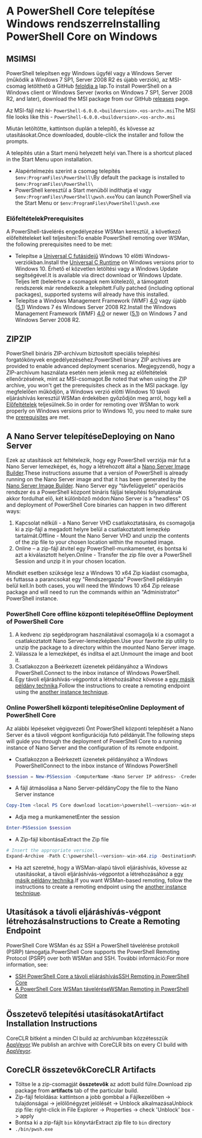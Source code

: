 # <a name="installing-powershell-core-on-windows"></a><span data-ttu-id="2a0b1-101">A PowerShell Core telepítése Windows rendszerre</span><span class="sxs-lookup"><span data-stu-id="2a0b1-101">Installing PowerShell Core on Windows</span></span>

## <a name="msi"></a><span data-ttu-id="2a0b1-102">MSI</span><span class="sxs-lookup"><span data-stu-id="2a0b1-102">MSI</span></span>

<span data-ttu-id="2a0b1-103">PowerShell telepítsen egy Windows ügyfél vagy a Windows Server (működik a Windows 7 SP1, Server 2008 R2 és újabb verziók), az MSI-csomag letölthető a GitHub [feloldja a][] lap.</span><span class="sxs-lookup"><span data-stu-id="2a0b1-103">To install PowerShell on a Windows client or Windows Server (works on Windows 7 SP1, Server 2008 R2, and later), download the MSI package from our GitHub [releases][] page.</span></span>

<span data-ttu-id="2a0b1-104">Az MSI-fájl néz ki- `PowerShell-6.0.0.<buildversion>.<os-arch>.msi`</span><span class="sxs-lookup"><span data-stu-id="2a0b1-104">The MSI file looks like this - `PowerShell-6.0.0.<buildversion>.<os-arch>.msi`</span></span>
<!-- TODO: should be updated to point to the Download Center as well -->

<span data-ttu-id="2a0b1-105">Miután letöltötte, kattintson duplán a telepítő, és kövesse az utasításokat.</span><span class="sxs-lookup"><span data-stu-id="2a0b1-105">Once downloaded, double-click the installer and follow the prompts.</span></span>

<span data-ttu-id="2a0b1-106">A telepítés után a Start menü helyezett helyi van.</span><span class="sxs-lookup"><span data-stu-id="2a0b1-106">There is a shortcut placed in the Start Menu upon installation.</span></span>

* <span data-ttu-id="2a0b1-107">Alapértelmezés szerint a csomag telepítés `$env:ProgramFiles\PowerShell\`</span><span class="sxs-lookup"><span data-stu-id="2a0b1-107">By default the package is installed to `$env:ProgramFiles\PowerShell\`</span></span>
* <span data-ttu-id="2a0b1-108">PowerShell keresztül a Start menüből indíthatja el vagy `$env:ProgramFiles\PowerShell\pwsh.exe`</span><span class="sxs-lookup"><span data-stu-id="2a0b1-108">You can launch PowerShell via the Start Menu or `$env:ProgramFiles\PowerShell\pwsh.exe`</span></span>

### <a name="prerequisites"></a><span data-ttu-id="2a0b1-109">Előfeltételek</span><span class="sxs-lookup"><span data-stu-id="2a0b1-109">Prerequisites</span></span>

<span data-ttu-id="2a0b1-110">A PowerShell-távelérés engedélyezése WSMan keresztül, a következő előfeltételeket kell teljesíteni:</span><span class="sxs-lookup"><span data-stu-id="2a0b1-110">To enable PowerShell remoting over WSMan, the following prerequisites need to be met:</span></span>

* <span data-ttu-id="2a0b1-111">Telepítse a [Universal C futásidejű](https://www.microsoft.com/download/details.aspx?id=50410) Windows 10 előtti Windows-verziókban.</span><span class="sxs-lookup"><span data-stu-id="2a0b1-111">Install the [Universal C Runtime](https://www.microsoft.com/download/details.aspx?id=50410) on Windows versions prior to Windows 10.</span></span>
  <span data-ttu-id="2a0b1-112">Érhető el közvetlen letöltési vagy a Windows Update segítségével.</span><span class="sxs-lookup"><span data-stu-id="2a0b1-112">It is available via direct download or Windows Update.</span></span>
  <span data-ttu-id="2a0b1-113">Teljes lett (beleértve a csomagok nem kötelező), a támogatott rendszerek már rendelkezik a telepített.</span><span class="sxs-lookup"><span data-stu-id="2a0b1-113">Fully patched (including optional packages), supported systems will already have this installed.</span></span>
* <span data-ttu-id="2a0b1-114">Telepítse a Windows Management Framework (WMF) [4.0](https://www.microsoft.com/download/details.aspx?id=40855) vagy újabb ([5.1](https://www.microsoft.com/download/details.aspx?id=54616)) Windows 7 és Windows Server 2008 R2.</span><span class="sxs-lookup"><span data-stu-id="2a0b1-114">Install the Windows Management Framework (WMF) [4.0](https://www.microsoft.com/download/details.aspx?id=40855) or newer ([5.1](https://www.microsoft.com/download/details.aspx?id=54616)) on Windows 7 and Windows Server 2008 R2.</span></span>

## <a name="zip"></a><span data-ttu-id="2a0b1-115">ZIP</span><span class="sxs-lookup"><span data-stu-id="2a0b1-115">ZIP</span></span>

<span data-ttu-id="2a0b1-116">PowerShell bináris ZIP-archívum biztosított speciális telepítési forgatókönyvek engedélyezéséhez.</span><span class="sxs-lookup"><span data-stu-id="2a0b1-116">PowerShell binary ZIP archives are provided to enable advanced deployment scenarios.</span></span>
<span data-ttu-id="2a0b1-117">Megjegyzendő, hogy a ZIP-archívum használata esetén nem jelenik meg az előfeltételek ellenőrzésének, mint az MSI-csomagot.</span><span class="sxs-lookup"><span data-stu-id="2a0b1-117">Be noted that when using the ZIP archive, you won't get the prerequisites check as in the MSI package.</span></span>
<span data-ttu-id="2a0b1-118">Így megfelelően működjön, a Windows verzió előtti Windows 10 távoli eljáráshívás keresztül WSMan érdekében győződjön meg arról, hogy kell a [Előfeltételek](#prerequisites) teljesülnek.</span><span class="sxs-lookup"><span data-stu-id="2a0b1-118">So in order for remoting over WSMan to work properly on Windows versions prior to Windows 10, you need to make sure the [prerequisites](#prerequisites) are met.</span></span>

## <a name="deploying-on-nano-server"></a><span data-ttu-id="2a0b1-119">A Nano Server telepítése</span><span class="sxs-lookup"><span data-stu-id="2a0b1-119">Deploying on Nano Server</span></span>

<span data-ttu-id="2a0b1-120">Ezek az utasítások azt feltételezik, hogy egy PowerShell verziója már fut a Nano Server lemezképet, és, hogy a létrehozott által a [Nano Server Image Builder](https://technet.microsoft.com/windows-server-docs/get-started/deploy-nano-server).</span><span class="sxs-lookup"><span data-stu-id="2a0b1-120">These instructions assume that a version of PowerShell is already running on the Nano Server image and that it has been generated by the [Nano Server Image Builder](https://technet.microsoft.com/windows-server-docs/get-started/deploy-nano-server).</span></span>
<span data-ttu-id="2a0b1-121">Nano Server egy "távfelügyeleti" operációs rendszer és a PowerShell központ bináris fájljai telepítési folyamatának akkor fordulhat elő, két különböző módon:</span><span class="sxs-lookup"><span data-stu-id="2a0b1-121">Nano Server is a "headless" OS and deployment of PowerShell Core binaries can happen in two different ways:</span></span>

1. <span data-ttu-id="2a0b1-122">Kapcsolat nélküli - a Nano Server VHD csatlakoztatására, és csomagolja ki a zip-fájl a megadott helyre belül a csatlakoztatott lemezkép tartalmát.</span><span class="sxs-lookup"><span data-stu-id="2a0b1-122">Offline - Mount the Nano Server VHD and unzip the contents of the zip file to your chosen location within the mounted image.</span></span>
1. <span data-ttu-id="2a0b1-123">Online – a zip-fájl átvitel egy PowerShell-munkamenetet, és bontsa ki azt a kiválasztott helyen.</span><span class="sxs-lookup"><span data-stu-id="2a0b1-123">Online - Transfer the zip file over a PowerShell Session and unzip it in your chosen location.</span></span>

<span data-ttu-id="2a0b1-124">Mindkét esetben szüksége lesz a Windows 10 x64 Zip kiadást csomagba, és futtassa a parancsokat egy "Rendszergazda" PowerShell példányán belül kell.</span><span class="sxs-lookup"><span data-stu-id="2a0b1-124">In both cases, you will need the Windows 10 x64 Zip release package and will need to run the commands within an "Administrator" PowerShell instance.</span></span>

### <a name="offline-deployment-of-powershell-core"></a><span data-ttu-id="2a0b1-125">PowerShell Core offline központi telepítése</span><span class="sxs-lookup"><span data-stu-id="2a0b1-125">Offline Deployment of PowerShell Core</span></span>

1. <span data-ttu-id="2a0b1-126">A kedvenc zip segédprogram használatával csomagolja ki a csomagot a csatlakoztatott Nano Server-lemezképben.</span><span class="sxs-lookup"><span data-stu-id="2a0b1-126">Use your favorite zip utility to unzip the package to a directory within the mounted Nano Server image.</span></span>
1. <span data-ttu-id="2a0b1-127">Válassza le a lemezképet, és indítsa el azt.</span><span class="sxs-lookup"><span data-stu-id="2a0b1-127">Unmount the image and boot it.</span></span>
1. <span data-ttu-id="2a0b1-128">Csatlakozzon a Beérkezett üzenetek példányához a Windows PowerShell.</span><span class="sxs-lookup"><span data-stu-id="2a0b1-128">Connect to the inbox instance of Windows PowerShell.</span></span>
1. <span data-ttu-id="2a0b1-129">Egy távoli eljáráshívás-végpontot a létrehozásához kövesse a [egy másik példány technika](#executed-by-another-instance-of-powershell-on-behalf-of-the-instance-that-it-will-register).</span><span class="sxs-lookup"><span data-stu-id="2a0b1-129">Follow the instructions to create a remoting endpoint using the [another instance technique](#executed-by-another-instance-of-powershell-on-behalf-of-the-instance-that-it-will-register).</span></span>

### <a name="online-deployment-of-powershell-core"></a><span data-ttu-id="2a0b1-130">Online PowerShell központi telepítése</span><span class="sxs-lookup"><span data-stu-id="2a0b1-130">Online Deployment of PowerShell Core</span></span>

<span data-ttu-id="2a0b1-131">Az alábbi lépéseket végigvezeti Önt PowerShell központi telepítését a Nano Server és a távoli végpont konfigurációja futó példányát.</span><span class="sxs-lookup"><span data-stu-id="2a0b1-131">The following steps will guide you through the deployment of PowerShell Core to a running instance of Nano Server and the configuration of its remote endpoint.</span></span>

* <span data-ttu-id="2a0b1-132">Csatlakozzon a Beérkezett üzenetek példányához a Windows PowerShell</span><span class="sxs-lookup"><span data-stu-id="2a0b1-132">Connect to the inbox instance of Windows PowerShell</span></span>

```powershell
$session = New-PSSession -ComputerName <Nano Server IP address> -Credential <An Administrator account on the system>
```

* <span data-ttu-id="2a0b1-133">A fájl átmásolása a Nano Server-példány</span><span class="sxs-lookup"><span data-stu-id="2a0b1-133">Copy the file to the Nano Server instance</span></span>

```powershell
Copy-Item <local PS Core download location>\powershell-<version>-win-x64.zip c:\ -ToSession $session
```

* <span data-ttu-id="2a0b1-134">Adja meg a munkamenet</span><span class="sxs-lookup"><span data-stu-id="2a0b1-134">Enter the session</span></span>

```powershell
Enter-PSSession $session
```

* <span data-ttu-id="2a0b1-135">A Zip-fájl kibontása</span><span class="sxs-lookup"><span data-stu-id="2a0b1-135">Extract the Zip file</span></span>

```powershell
# Insert the appropriate version.
Expand-Archive -Path C:\powershell-<version>-win-x64.zip -DestinationPath "C:\PowerShellCore_<version>"
```

* <span data-ttu-id="2a0b1-136">Ha azt szeretné, hogy a WSMan-alapú távoli eljáráshívás, kövesse az utasításokat, a távoli eljáráshívás-végpontot a létrehozásához a [egy másik példány technika](../core-powershell/WSMan-Remoting-in-PowerShell-Core.md#executed-by-another-instance-of-powershell-on-behalf-of-the-instance-that-it-will-register).</span><span class="sxs-lookup"><span data-stu-id="2a0b1-136">If you want WSMan-based remoting, follow the instructions to create a remoting endpoint using the [another instance technique](../core-powershell/WSMan-Remoting-in-PowerShell-Core.md#executed-by-another-instance-of-powershell-on-behalf-of-the-instance-that-it-will-register).</span></span>

## <a name="instructions-to-create-a-remoting-endpoint"></a><span data-ttu-id="2a0b1-137">Utasítások a távoli eljáráshívás-végpont létrehozása</span><span class="sxs-lookup"><span data-stu-id="2a0b1-137">Instructions to Create a Remoting Endpoint</span></span>

<span data-ttu-id="2a0b1-138">PowerShell Core WSMan és az SSH a PowerShell távelérése protokoll (PSRP) támogatja.</span><span class="sxs-lookup"><span data-stu-id="2a0b1-138">PowerShell Core supports the PowerShell Remoting Protocol (PSRP) over both WSMan and SSH.</span></span> <span data-ttu-id="2a0b1-139">További információ:</span><span class="sxs-lookup"><span data-stu-id="2a0b1-139">For more information, see:</span></span>

* <span data-ttu-id="2a0b1-140">[SSH PowerShell Core a távoli eljáráshívás][ssh-remoting]</span><span class="sxs-lookup"><span data-stu-id="2a0b1-140">[SSH Remoting in PowerShell Core][ssh-remoting]</span></span>
* <span data-ttu-id="2a0b1-141">[A PowerShell Core WSMan távelérése][wsman-remoting]</span><span class="sxs-lookup"><span data-stu-id="2a0b1-141">[WSMan Remoting in PowerShell Core][wsman-remoting]</span></span>

## <a name="artifact-installation-instructions"></a><span data-ttu-id="2a0b1-142">Összetevő telepítési utasításokat</span><span class="sxs-lookup"><span data-stu-id="2a0b1-142">Artifact Installation Instructions</span></span>

<span data-ttu-id="2a0b1-143">CoreCLR bitként a minden CI build az archívumban közzétesszük [AppVeyor][].</span><span class="sxs-lookup"><span data-stu-id="2a0b1-143">We publish an archive with CoreCLR bits on every CI build with [AppVeyor][].</span></span>

## <a name="coreclr-artifacts"></a><span data-ttu-id="2a0b1-144">CoreCLR összetevők</span><span class="sxs-lookup"><span data-stu-id="2a0b1-144">CoreCLR Artifacts</span></span>

* <span data-ttu-id="2a0b1-145">Töltse le a zip-csomagját **összetevők** az adott build fülre.</span><span class="sxs-lookup"><span data-stu-id="2a0b1-145">Download zip package from **artifacts** tab of the particular build.</span></span>
* <span data-ttu-id="2a0b1-146">Zip-fájl feloldása: kattintson a jobb gombbal a Fájlkezelőben -> tulajdonságai -> jelölőnégyzet jelölését -> Unblock alkalmazása</span><span class="sxs-lookup"><span data-stu-id="2a0b1-146">Unblock zip file: right-click in File Explorer -> Properties -> check 'Unblock' box -> apply</span></span>
* <span data-ttu-id="2a0b1-147">Bontsa ki a zip-fájlt `bin` könyvtár</span><span class="sxs-lookup"><span data-stu-id="2a0b1-147">Extract zip file to `bin` directory</span></span>
* `./bin/pwsh.exe`

<!-- [download-center]: TODO -->
[feloldja a]: https://github.com/PowerShell/PowerShell/releases
[releases]: https://github.com/PowerShell/PowerShell/releases
[signing]: ../../tools/Sign-Package.ps1
[ssh-remoting]: ../core-powershell/SSH-Remoting-in-PowerShell-Core.md
[wsman-remoting]: ../core-powershell/WSMan-Remoting-in-PowerShell-Core.md
[AppVeyor]: https://ci.appveyor.com/project/PowerShell/powershell